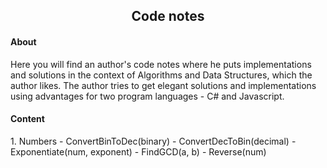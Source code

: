 <h2 align="center">
  Code notes
</h2>
<h4>
  About
</h4>
<span align="justify">Here you will find an author's code notes where he puts implementations and solutions in the context of Algorithms and Data Structures, which the author likes.
The author tries to get elegant solutions and implementations using advantages for two program languages - C# and Javascript.</span>
<h4>
Content
</h4>
1. Numbers
  - ConvertBinToDec(binary)
  - ConvertDecToBin(decimal)
  - Exponentiate(num, exponent)
  - FindGCD(a, b)
  - Reverse(num)
